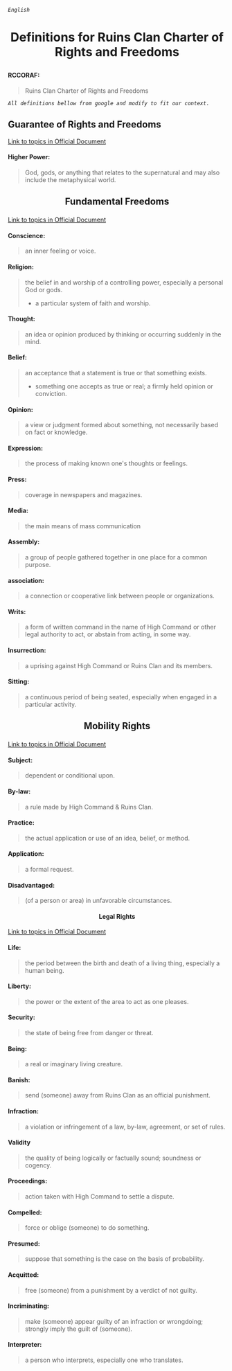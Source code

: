 *`English`*

# <p align="center"> Definitions for Ruins Clan Charter of Rights and Freedoms </p>

#### RCCORAF:

> Ruins Clan Charter of Rights and Freedoms

*`All definitions bellow from google and modify to fit our context.`*

## Guarantee of Rights and Freedoms

[Link to topics in Official Document](https://github.com/Liberatrix/RuinsClan/blob/master/Consitution/RCCORAF/RCCORAF.md#-guarantee-of-rights-and-freedoms-)

#### Higher Power:

> God, gods, or anything that relates to the supernatural and may also include the metaphysical world.

## <p align="center"> Fundamental Freedoms </p>
[Link to topics in Official Document](https://github.com/Liberatrix/RuinsClan/blob/master/Consitution/RCCORAF/RCCORAF.md#-fundamental-freedoms-)

#### Conscience:

> an inner feeling or voice.

#### Religion:

> the belief in and worship of a controlling power, especially a personal God or gods.
> - a particular system of faith and worship.

#### Thought:

> an idea or opinion produced by thinking or occurring suddenly in the mind.

#### Belief:

> an acceptance that a statement is true or that something exists.
> - something one accepts as true or real; a firmly held opinion or conviction.

#### Opinion:

> a view or judgment formed about something, not necessarily based on fact or knowledge.

#### Expression:

> the process of making known one's thoughts or feelings.

#### Press:

> coverage in newspapers and magazines.

#### Media:

> the main means of mass communication

#### Assembly:

> a group of people gathered together in one place for a common purpose.

#### association:

> a connection or cooperative link between people or organizations.

#### Writs:

> a form of written command in the name of High Command or other legal authority to act, or abstain from acting, in some way.

#### Insurrection:

> a uprising against High Command or Ruins Clan and its members.

#### Sitting:

> a continuous period of being seated, especially when engaged in a particular activity.

## <p align="center"> Mobility Rights </p>

[Link to topics in Official Document](https://github.com/Liberatrix/RuinsClan/blob/master/Consitution/RCCORAF/RCCORAF.md#-mobility-rights-)

#### Subject:

> dependent or conditional upon.

#### By-law:

> a rule made by High Command & Ruins Clan.

#### Practice:

> the actual application or use of an idea, belief, or method.

#### Application:

> a formal request.

#### Disadvantaged:

> (of a person or area) in unfavorable circumstances.

#### <p align="center"> Legal Rights </p>

[Link to topics in Official Document](https://github.com/Liberatrix/RuinsClan/blob/master/Consitution/RCCORAF/RCCORAF.md#-legal-rights-)

#### Life:

> the period between the birth and death of a living thing, especially a human being.

#### Liberty:

> the power or the extent of the area to act as one pleases.

#### Security:

> the state of being free from danger or threat.

#### Being:

> a real or imaginary living creature.

#### Banish:

> send (someone) away from Ruins Clan as an official punishment.

#### Infraction:

> a violation or infringement of a law, by-law, agreement, or set of rules.

#### Validity

> the quality of being logically or factually sound; soundness or cogency.

#### Proceedings:

> action taken with High Command to settle a dispute.

#### Compelled:

> force or oblige (someone) to do something.

#### Presumed:

> suppose that something is the case on the basis of probability.

#### Acquitted:

> free (someone) from a punishment by a verdict of not guilty.

#### Incriminating:

> make (someone) appear guilty of an infraction or wrongdoing; strongly imply the guilt of (someone).

#### Interpreter:

> a person who interprets, especially one who translates.

